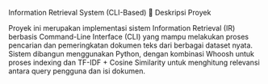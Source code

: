 Information Retrieval System (CLI-Based)
📌 Deskripsi Proyek

Proyek ini merupakan implementasi sistem Information Retrieval (IR) berbasis Command-Line Interface (CLI) yang mampu melakukan proses pencarian dan pemeringkatan dokumen teks dari berbagai dataset nyata.
Sistem dibangun menggunakan Python, dengan kombinasi Whoosh untuk proses indexing dan TF-IDF + Cosine Similarity untuk menghitung relevansi antara query pengguna dan isi dokumen.
